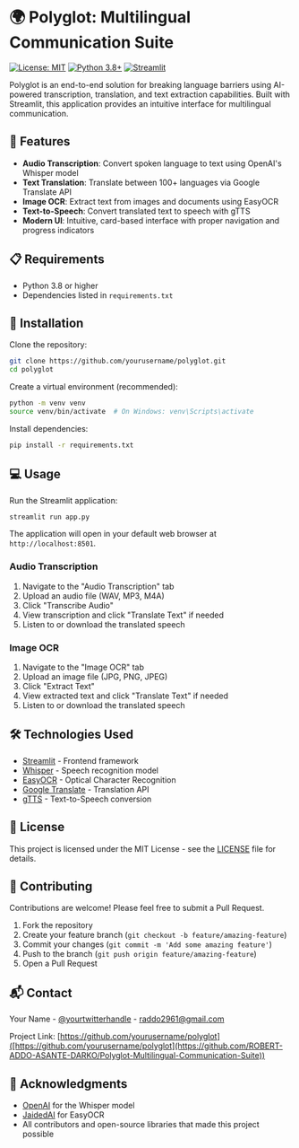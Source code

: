 # 🌍 Polyglot: Multilingual Communication Suite

[![License: MIT](https://img.shields.io/badge/License-MIT-yellow.svg)](https://opensource.org/licenses/MIT)
[![Python 3.8+](https://img.shields.io/badge/python-3.8+-blue.svg)](https://www.python.org/downloads/)
[![Streamlit](https://img.shields.io/badge/Streamlit-1.28+-red.svg)](https://streamlit.io/)

Polyglot is an end-to-end solution for breaking language barriers using AI-powered transcription, translation, and text extraction capabilities. Built with Streamlit, this application provides an intuitive interface for multilingual communication.

## 🚀 Features

- **Audio Transcription**: Convert spoken language to text using OpenAI's Whisper model
- **Text Translation**: Translate between 100+ languages via Google Translate API
- **Image OCR**: Extract text from images and documents using EasyOCR
- **Text-to-Speech**: Convert translated text to speech with gTTS
- **Modern UI**: Intuitive, card-based interface with proper navigation and progress indicators

## 📋 Requirements

- Python 3.8 or higher
- Dependencies listed in `requirements.txt`

## 🔧 Installation

Clone the repository:
```bash
git clone https://github.com/yourusername/polyglot.git
cd polyglot
```

Create a virtual environment (recommended):
```bash
python -m venv venv
source venv/bin/activate  # On Windows: venv\Scripts\activate
```

Install dependencies:
```bash
pip install -r requirements.txt
```

## 💻 Usage

Run the Streamlit application:
```bash
streamlit run app.py
```

The application will open in your default web browser at `http://localhost:8501`.

### Audio Transcription
1. Navigate to the "Audio Transcription" tab
2. Upload an audio file (WAV, MP3, M4A)
3. Click "Transcribe Audio"
4. View transcription and click "Translate Text" if needed
5. Listen to or download the translated speech

### Image OCR
1. Navigate to the "Image OCR" tab
2. Upload an image file (JPG, PNG, JPEG)
3. Click "Extract Text"
4. View extracted text and click "Translate Text" if needed
5. Listen to or download the translated speech

## 🛠️ Technologies Used

- [Streamlit](https://streamlit.io/) - Frontend framework
- [Whisper](https://github.com/openai/whisper) - Speech recognition model
- [EasyOCR](https://github.com/JaidedAI/EasyOCR) - Optical Character Recognition
- [Google Translate](https://pypi.org/project/googletrans/) - Translation API
- [gTTS](https://pypi.org/project/gTTS/) - Text-to-Speech conversion

## 📄 License

This project is licensed under the MIT License - see the [LICENSE](LICENSE) file for details.

## 🤝 Contributing

Contributions are welcome! Please feel free to submit a Pull Request.

1. Fork the repository
2. Create your feature branch (`git checkout -b feature/amazing-feature`)
3. Commit your changes (`git commit -m 'Add some amazing feature'`)
4. Push to the branch (`git push origin feature/amazing-feature`)
5. Open a Pull Request

## 📬 Contact

Your Name - [@yourtwitterhandle](https://twitter.com/yourtwitterhandle) - raddo2961@gmail.com

Project Link: [https://github.com/yourusername/polyglot]([https://github.com/yourusername/polyglot](https://github.com/ROBERT-ADDO-ASANTE-DARKO/Polyglot-Multilingual-Communication-Suite))

## 🙏 Acknowledgments

- [OpenAI](https://openai.com/) for the Whisper model
- [JaidedAI](https://github.com/JaidedAI) for EasyOCR
- All contributors and open-source libraries that made this project possible

